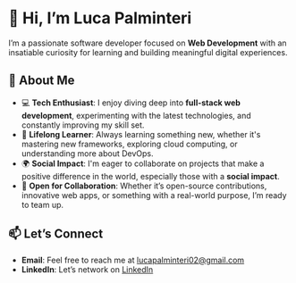 👋 Hi, I’m Luca Palminteri
==========================

I’m a passionate software developer focused on **Web Development** with an insatiable curiosity for learning and building meaningful digital experiences.

🚀 About Me
-----------

*   💻 **Tech Enthusiast**: I enjoy diving deep into **full-stack web development**, experimenting with the latest technologies, and constantly improving my skill set.
*   🌱 **Lifelong Learner**: Always learning something new, whether it's mastering new frameworks, exploring cloud computing, or understanding more about DevOps.
*   🌍 **Social Impact**: I'm eager to collaborate on projects that make a positive difference in the world, especially those with a **social impact**.
*   🤝 **Open for Collaboration**: Whether it’s open-source contributions, innovative web apps, or something with a real-world purpose, I’m ready to team up.

📫 Let’s Connect
----------------

*   **Email**: Feel free to reach me at [lucapalminteri02@gmail.com](mailto:lucapalminteri02@gmail.com)  
*   **LinkedIn**: Let’s network on [LinkedIn](https://www.linkedin.com/in/luca-palminteri/)  











